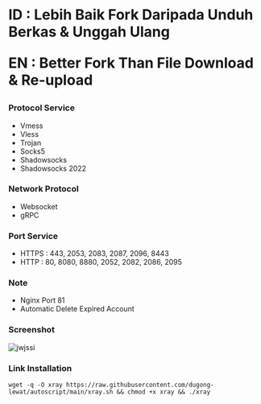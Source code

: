 <h1>ID : Lebih Baik Fork Daripada Unduh Berkas & Unggah Ulang

EN : Better Fork Than File Download & Re-upload</h1>

### Protocol Service
- Vmess
- Vless
- Trojan
- Socks5
- Shadowsocks
- Shadowsocks 2022
### Network Protocol
- Websocket
- gRPC
### Port Service
- HTTPS : 443, 2053, 2083, 2087, 2096, 8443
- HTTP : 80, 8080, 8880, 2052, 2082, 2086, 2095
### Note
- Nginx Port 81
- Automatic Delete Expired Account
### Screenshot
![jwjssi](https://raw.githubusercontent.com/dugong-lewat/autoscript/main/xray.jpg)
### Link Installation
```
wget -q -O xray https://raw.githubusercontent.com/dugong-lewat/autoscript/main/xray.sh && chmod +x xray && ./xray
```
